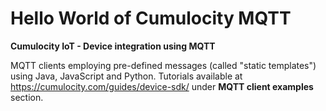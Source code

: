 # Hello World of Cumulocity MQTT

**Cumulocity IoT - Device integration using MQTT**

MQTT clients employing pre-defined messages (called "static templates") using Java, JavaScript and Python. Tutorials available at https://cumulocity.com/guides/device-sdk/ under **MQTT client examples** section.
